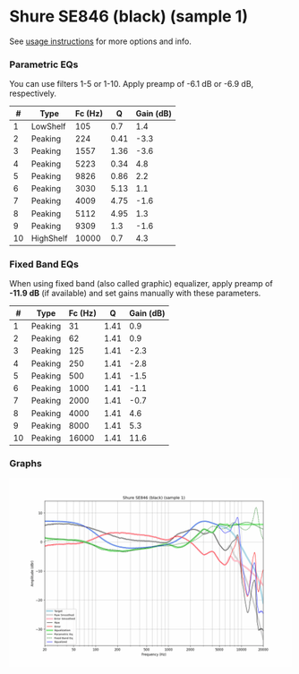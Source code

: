 # Shure SE846 (black) (sample 1)
See [usage instructions](https://github.com/jaakkopasanen/AutoEq#usage) for more options and info.

### Parametric EQs
You can use filters 1-5 or 1-10. Apply preamp of -6.1 dB or -6.9 dB, respectively.

|   # | Type      |   Fc (Hz) |    Q |   Gain (dB) |
|-----|-----------|-----------|------|-------------|
|   1 | LowShelf  |       105 | 0.7  |         1.4 |
|   2 | Peaking   |       224 | 0.41 |        -3.3 |
|   3 | Peaking   |      1557 | 1.36 |        -3.6 |
|   4 | Peaking   |      5223 | 0.34 |         4.8 |
|   5 | Peaking   |      9826 | 0.86 |         2.2 |
|   6 | Peaking   |      3030 | 5.13 |         1.1 |
|   7 | Peaking   |      4009 | 4.75 |        -1.6 |
|   8 | Peaking   |      5112 | 4.95 |         1.3 |
|   9 | Peaking   |      9309 | 1.3  |        -1.6 |
|  10 | HighShelf |     10000 | 0.7  |         4.3 |

### Fixed Band EQs
When using fixed band (also called graphic) equalizer, apply preamp of **-11.9 dB** (if available) and set gains manually with these parameters.

|   # | Type    |   Fc (Hz) |    Q |   Gain (dB) |
|-----|---------|-----------|------|-------------|
|   1 | Peaking |        31 | 1.41 |         0.9 |
|   2 | Peaking |        62 | 1.41 |         0.9 |
|   3 | Peaking |       125 | 1.41 |        -2.3 |
|   4 | Peaking |       250 | 1.41 |        -2.8 |
|   5 | Peaking |       500 | 1.41 |        -1.5 |
|   6 | Peaking |      1000 | 1.41 |        -1.1 |
|   7 | Peaking |      2000 | 1.41 |        -0.7 |
|   8 | Peaking |      4000 | 1.41 |         4.6 |
|   9 | Peaking |      8000 | 1.41 |         5.3 |
|  10 | Peaking |     16000 | 1.41 |        11.6 |

### Graphs
![](./Shure%20SE846%20(black)%20(sample%201).png)
